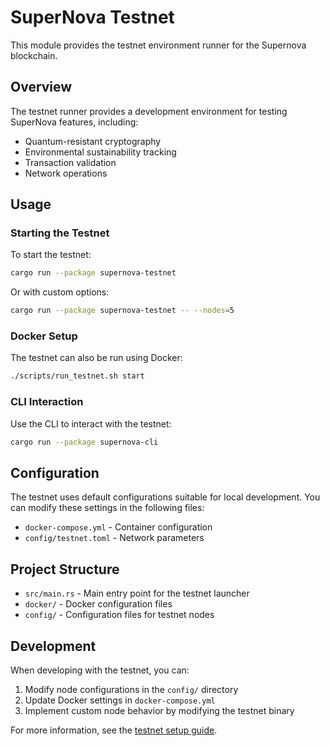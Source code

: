 # SuperNova Testnet

This module provides the testnet environment runner for the Supernova blockchain.

## Overview

The testnet runner provides a development environment for testing SuperNova features, including:

- Quantum-resistant cryptography
- Environmental sustainability tracking
- Transaction validation
- Network operations

## Usage

### Starting the Testnet

To start the testnet:

```bash
cargo run --package supernova-testnet
```

Or with custom options:

```bash
cargo run --package supernova-testnet -- --nodes=5
```

### Docker Setup

The testnet can also be run using Docker:

```bash
./scripts/run_testnet.sh start
```

### CLI Interaction

Use the CLI to interact with the testnet:

```bash
cargo run --package supernova-cli
```

## Configuration

The testnet uses default configurations suitable for local development. You can modify these settings in the following files:

- `docker-compose.yml` - Container configuration
- `config/testnet.toml` - Network parameters

## Project Structure

- `src/main.rs` - Main entry point for the testnet launcher
- `docker/` - Docker configuration files
- `config/` - Configuration files for testnet nodes

## Development

When developing with the testnet, you can:

1. Modify node configurations in the `config/` directory
2. Update Docker settings in `docker-compose.yml`
3. Implement custom node behavior by modifying the testnet binary

For more information, see the [testnet setup guide](../TESTNET_SETUP.md). 